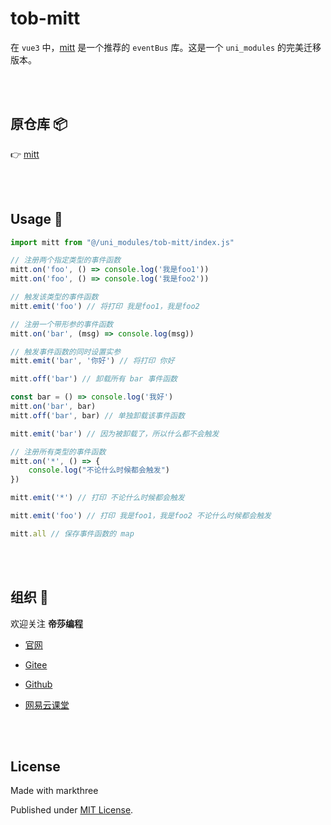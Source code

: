 # tob-mitt

在 `vue3` 中，[mitt](https://github.com/developit/mitt) 是一个推荐的 `eventBus` 库。这是一个 `uni_modules` 的完美迁移版本。

<br />
<br />

## 原仓库 📦
👉 [mitt](https://github.com/developit/mitt)

<br />
<br />

## Usage 🦖
```js
import mitt from "@/uni_modules/tob-mitt/index.js"

// 注册两个指定类型的事件函数
mitt.on('foo', () => console.log('我是foo1'))
mitt.on('foo', () => console.log('我是foo2'))

// 触发该类型的事件函数
mitt.emit('foo') // 将打印 我是foo1，我是foo2

// 注册一个带形参的事件函数
mitt.on('bar', (msg) => console.log(msg))

// 触发事件函数的同时设置实参
mitt.emit('bar', '你好') // 将打印 你好

mitt.off('bar') // 卸载所有 bar 事件函数

const bar = () => console.log('我好')
mitt.on('bar', bar)
mitt.off('bar', bar) // 单独卸载该事件函数

mitt.emit('bar') // 因为被卸载了，所以什么都不会触发

// 注册所有类型的事件函数
mitt.on('*', () => {
    console.log("不论什么时候都会触发")
})

mitt.emit('*') // 打印 不论什么时候都会触发

mitt.emit('foo') // 打印 我是foo1，我是foo2 不论什么时候都会触发

mitt.all // 保存事件函数的 map
```

<br />
<br />


## 组织 🦔

欢迎关注 **帝莎编程**
- [官网](http://dishaxy.dishait.cn/)
- [Gitee](https://gitee.com/dishait)

- [Github](https://github.com/dishait)

- [网易云课堂](https://study.163.com/provider/480000001892585/index.htm?share=2&shareId=480000001892585)

<br />
<br />

## License

Made with markthree

Published under [MIT License](./LICENSE).